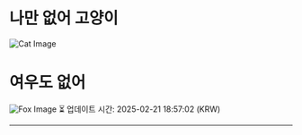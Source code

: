 
# 나만 없어 고양이

![Cat Image](https://cdn2.thecatapi.com/images/MTk4MDEwNQ.gif)

# 여우도 없어
![Fox Image](https://randomfox.ca/images/45.jpg)
⏳ 업데이트 시간: 2025-02-21 18:57:02 (KRW)

---
